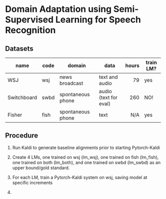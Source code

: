 # Domain Adaptation using Semi-Supervised Learning for Speech Recognition

## Datasets

| name        | code | domain            | data                  | hours | train LM? |
|-------------|------|-------------------|-----------------------|------:|-----------|
| WSJ         | wsj  | news broadcast    | text and audio        | 79    | yes       |
| Switchboard | swbd | spontaneous phone | audio (text for eval) | 260   | NO!       |
| Fisher      | fish | spontaneous phone | text                  | N/A   | yes       |

## Procedure

1. Run Kaldi to generate baseline alignments prior to starting Pytorch-Kaldi

2. Create 4 LMs, one trained on wsj (lm_wsj), one trained on fish (lm_fish), one trained on both (lm_both), and one trained on swbd (lm_swbd) as an upper bound/gold standard.

3. For each LM, train a Pytorch-Kaldi system on wsj, saving model at specific increments

4.
